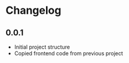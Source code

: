 # Changelog

## 0.0.1 
  * Initial project structure
  * Copied frontend code from previous project
